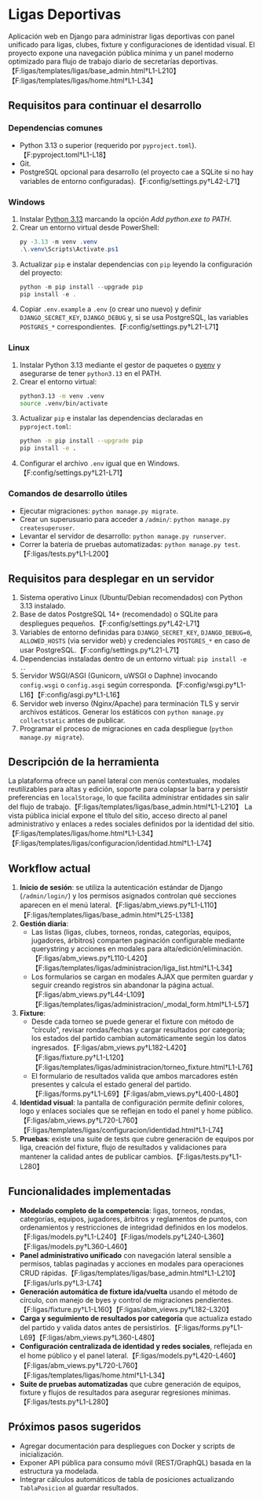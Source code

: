 # Ligas Deportivas

Aplicación web en Django para administrar ligas deportivas con panel unificado para ligas, clubes, fixture y configuraciones de identidad visual. El proyecto expone una navegación pública mínima y un panel moderno optimizado para flujo de trabajo diario de secretarías deportivas.【F:ligas/templates/ligas/base_admin.html†L1-L210】【F:ligas/templates/ligas/home.html†L1-L34】

## Requisitos para continuar el desarrollo

### Dependencias comunes
- Python 3.13 o superior (requerido por `pyproject.toml`).【F:pyproject.toml†L1-L18】
- Git.
- PostgreSQL opcional para desarrollo (el proyecto cae a SQLite si no hay variables de entorno configuradas).【F:config/settings.py†L42-L71】

### Windows
1. Instalar [Python 3.13](https://www.python.org/downloads/windows/) marcando la opción *Add python.exe to PATH*.
2. Crear un entorno virtual desde PowerShell:
   ```powershell
   py -3.13 -m venv .venv
   .\.venv\Scripts\Activate.ps1
   ```
3. Actualizar `pip` e instalar dependencias con `pip` leyendo la configuración del proyecto:
   ```powershell
   python -m pip install --upgrade pip
   pip install -e .
   ```
4. Copiar `.env.example` a `.env` (o crear uno nuevo) y definir `DJANGO_SECRET_KEY`, `DJANGO_DEBUG` y, si se usa PostgreSQL, las variables `POSTGRES_*` correspondientes.【F:config/settings.py†L21-L71】

### Linux
1. Instalar Python 3.13 mediante el gestor de paquetes o [pyenv](https://github.com/pyenv/pyenv) y asegurarse de tener `python3.13` en el PATH.
2. Crear el entorno virtual:
   ```bash
   python3.13 -m venv .venv
   source .venv/bin/activate
   ```
3. Actualizar `pip` e instalar las dependencias declaradas en `pyproject.toml`:
   ```bash
   python -m pip install --upgrade pip
   pip install -e .
   ```
4. Configurar el archivo `.env` igual que en Windows.【F:config/settings.py†L21-L71】

### Comandos de desarrollo útiles
- Ejecutar migraciones: `python manage.py migrate`.
- Crear un superusuario para acceder a `/admin/`: `python manage.py createsuperuser`.
- Levantar el servidor de desarrollo: `python manage.py runserver`.
- Correr la batería de pruebas automatizadas: `python manage.py test`.【F:ligas/tests.py†L1-L200】

## Requisitos para desplegar en un servidor
1. Sistema operativo Linux (Ubuntu/Debian recomendados) con Python 3.13 instalado.
2. Base de datos PostgreSQL 14+ (recomendado) o SQLite para despliegues pequeños.【F:config/settings.py†L42-L71】
3. Variables de entorno definidas para `DJANGO_SECRET_KEY`, `DJANGO_DEBUG=0`, `ALLOWED_HOSTS` (via servidor web) y credenciales `POSTGRES_*` en caso de usar PostgreSQL.【F:config/settings.py†L21-L71】
4. Dependencias instaladas dentro de un entorno virtual: `pip install -e .`.
5. Servidor WSGI/ASGI (Gunicorn, uWSGI o Daphne) invocando `config.wsgi` o `config.asgi` según corresponda.【F:config/wsgi.py†L1-L16】【F:config/asgi.py†L1-L16】
6. Servidor web inverso (Nginx/Apache) para terminación TLS y servir archivos estáticos. Generar los estáticos con `python manage.py collectstatic` antes de publicar.
7. Programar el proceso de migraciones en cada despliegue (`python manage.py migrate`).

## Descripción de la herramienta
La plataforma ofrece un panel lateral con menús contextuales, modales reutilizables para altas y edición, soporte para colapsar la barra y persistir preferencias en `localStorage`, lo que facilita administrar entidades sin salir del flujo de trabajo.【F:ligas/templates/ligas/base_admin.html†L1-L210】
La vista pública inicial expone el título del sitio, acceso directo al panel administrativo y enlaces a redes sociales definidos por la identidad del sitio.【F:ligas/templates/ligas/home.html†L1-L34】【F:ligas/templates/ligas/configuracion/identidad.html†L1-L74】

## Workflow actual
1. **Inicio de sesión**: se utiliza la autenticación estándar de Django (`/admin/login/`) y los permisos asignados controlan qué secciones aparecen en el menú lateral.【F:ligas/abm_views.py†L1-L110】【F:ligas/templates/ligas/base_admin.html†L25-L138】
2. **Gestión diaria**:
   - Las listas (ligas, clubes, torneos, rondas, categorías, equipos, jugadores, árbitros) comparten paginación configurable mediante querystring y acciones en modales para alta/edición/eliminación.【F:ligas/abm_views.py†L110-L420】【F:ligas/templates/ligas/administracion/liga_list.html†L1-L34】
   - Los formularios se cargan en modales AJAX que permiten guardar y seguir creando registros sin abandonar la página actual.【F:ligas/abm_views.py†L44-L109】【F:ligas/templates/ligas/administracion/_modal_form.html†L1-L57】
3. **Fixture**:
   - Desde cada torneo se puede generar el fixture con método de “círculo”, revisar rondas/fechas y cargar resultados por categoría; los estados del partido cambian automáticamente según los datos ingresados.【F:ligas/abm_views.py†L182-L420】【F:ligas/fixture.py†L1-L120】【F:ligas/templates/ligas/administracion/torneo_fixture.html†L1-L76】
   - El formulario de resultados valida que ambos marcadores estén presentes y calcula el estado general del partido.【F:ligas/forms.py†L1-L69】【F:ligas/abm_views.py†L400-L480】
4. **Identidad visual**: la pantalla de configuración permite definir colores, logo y enlaces sociales que se reflejan en todo el panel y home público.【F:ligas/abm_views.py†L720-L760】【F:ligas/templates/ligas/configuracion/identidad.html†L1-L74】
5. **Pruebas**: existe una suite de tests que cubre generación de equipos por liga, creación del fixture, flujo de resultados y validaciones para mantener la calidad antes de publicar cambios.【F:ligas/tests.py†L1-L280】

## Funcionalidades implementadas
- **Modelado completo de la competencia**: ligas, torneos, rondas, categorías, equipos, jugadores, árbitros y reglamentos de puntos, con ordenamientos y restricciones de integridad definidos en los modelos.【F:ligas/models.py†L1-L240】【F:ligas/models.py†L240-L360】【F:ligas/models.py†L360-L460】
- **Panel administrativo unificado** con navegación lateral sensible a permisos, tablas paginadas y acciones en modales para operaciones CRUD rápidas.【F:ligas/templates/ligas/base_admin.html†L1-L210】【F:ligas/urls.py†L3-L74】
- **Generación automática de fixture ida/vuelta** usando el método de círculo, con manejo de byes y control de migraciones pendientes.【F:ligas/fixture.py†L1-L160】【F:ligas/abm_views.py†L182-L320】
- **Carga y seguimiento de resultados por categoría** que actualiza estado del partido y valida datos antes de persistirlos.【F:ligas/forms.py†L1-L69】【F:ligas/abm_views.py†L360-L480】
- **Configuración centralizada de identidad y redes sociales**, reflejada en el home público y el panel lateral.【F:ligas/models.py†L420-L460】【F:ligas/abm_views.py†L720-L760】【F:ligas/templates/ligas/home.html†L1-L34】
- **Suite de pruebas automatizadas** que cubre generación de equipos, fixture y flujos de resultados para asegurar regresiones mínimas.【F:ligas/tests.py†L1-L280】

## Próximos pasos sugeridos
- Agregar documentación para despliegues con Docker y scripts de inicialización.
- Exponer API pública para consumo móvil (REST/GraphQL) basada en la estructura ya modelada.
- Integrar cálculos automáticos de tabla de posiciones actualizando `TablaPosicion` al guardar resultados.
